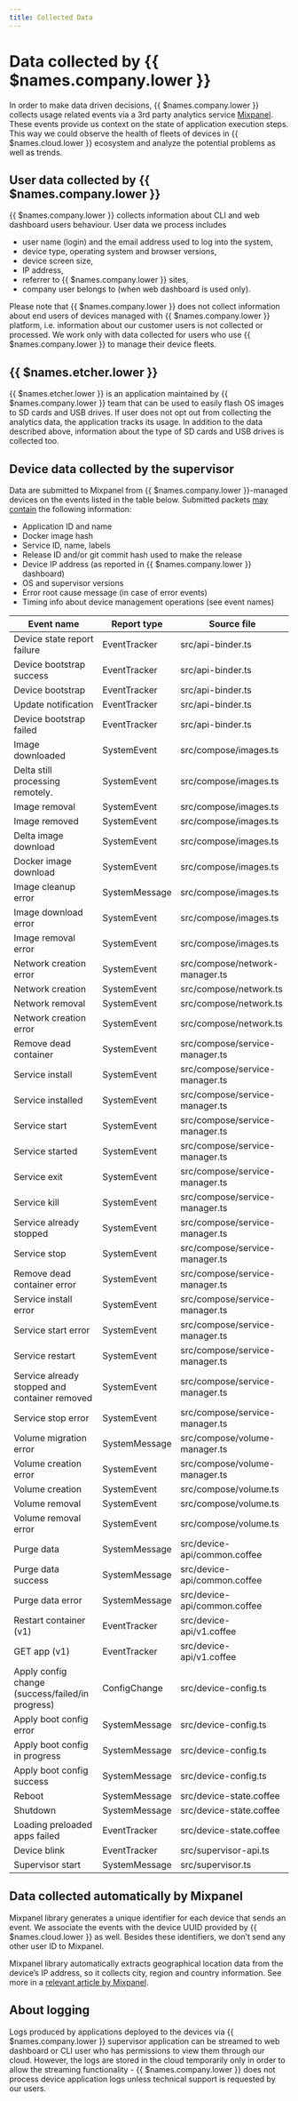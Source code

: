 ```yaml
---
title: Collected Data
---
```

# Data collected by {{ $names.company.lower }}

In order to make data driven decisions, {{ $names.company.lower }} collects usage related events via a 3rd party
analytics service [Mixpanel][mixpanel]. These events provide us context on the state of application
execution steps. This way we could observe the health of fleets of devices in {{ $names.cloud.lower }} ecosystem and
analyze the potential problems as well as trends.

## User data collected by {{ $names.company.lower }}

{{ $names.company.lower }} collects information about CLI and web dashboard users behaviour.
User data we process includes

* user name (login) and the email address used to log into the system,
* device type, operating system and browser versions,
* device screen size,
* IP address,
* referrer to {{ $names.company.lower }} sites,
* company user belongs to (when web dashboard is used only).

Please note that {{ $names.company.lower }} does not collect information about end users of devices managed with
{{ $names.company.lower }} platform, i.e. information about our customer users is not collected or processed.
We work only with data collected for users who use {{ $names.company.lower }} to manage their device fleets.

## {{ $names.etcher.lower }}

{{ $names.etcher.lower }} is an application maintained by {{ $names.company.lower }} team that can be used to easily
flash OS images to SD cards and USB drives. If user does not opt out from collecting the analytics data, the application
tracks its usage. In addition to the data described above, information about the type of SD cards and USB drives is
collected too.

## Device data collected by the supervisor

Data are submitted to Mixpanel from {{ $names.company.lower }}-managed devices on the events listed in
the table below. Submitted packets [may contain][supervisor-data-mask] the following information:

* Application ID and name
* Docker image hash
* Service ID, name, labels
* Release ID and/or git commit hash used to make the release
* Device IP address (as reported in {{ $names.company.lower }} dashboard)
* OS and supervisor versions
* Error root cause message (in case of error events)
* Timing info about device management operations (see event names)


| Event name | Report type | Source file |
| ---------- | ----------- | ----------- |
| Device state report failure | EventTracker | src/api-binder.ts |
| Device bootstrap success | EventTracker | src/api-binder.ts |
| Device bootstrap | EventTracker | src/api-binder.ts |
| Update notification | EventTracker | src/api-binder.ts |
| Device bootstrap failed | EventTracker | src/api-binder.ts |
| Image downloaded | SystemEvent | src/compose/images.ts |
| Delta still processing remotely. | SystemEvent | src/compose/images.ts |
| Image removal | SystemEvent | src/compose/images.ts |
| Image removed | SystemEvent | src/compose/images.ts |
| Delta image download | SystemEvent | src/compose/images.ts |
| Docker image download | SystemEvent | src/compose/images.ts |
| Image cleanup error | SystemMessage | src/compose/images.ts |
| Image download error | SystemEvent | src/compose/images.ts |
| Image removal error | SystemEvent | src/compose/images.ts |
| Network creation error | SystemEvent | src/compose/network-manager.ts |
| Network creation | SystemEvent | src/compose/network.ts |
| Network removal | SystemEvent | src/compose/network.ts |
| Network creation error | SystemEvent | src/compose/network.ts |
| Remove dead container | SystemEvent | src/compose/service-manager.ts |
| Service install | SystemEvent | src/compose/service-manager.ts |
| Service installed | SystemEvent | src/compose/service-manager.ts |
| Service start | SystemEvent | src/compose/service-manager.ts |
| Service started | SystemEvent | src/compose/service-manager.ts |
| Service exit | SystemEvent | src/compose/service-manager.ts |
| Service kill | SystemEvent | src/compose/service-manager.ts |
| Service already stopped | SystemEvent | src/compose/service-manager.ts |
| Service stop | SystemEvent | src/compose/service-manager.ts |
| Remove dead container error | SystemEvent | src/compose/service-manager.ts |
| Service install error | SystemEvent | src/compose/service-manager.ts |
| Service start error | SystemEvent | src/compose/service-manager.ts |
| Service restart | SystemEvent | src/compose/service-manager.ts |
| Service already stopped and container removed | SystemEvent | src/compose/service-manager.ts |
| Service stop error | SystemEvent | src/compose/service-manager.ts |
| Volume migration error | SystemMessage | src/compose/volume-manager.ts |
| Volume creation error | SystemEvent | src/compose/volume-manager.ts |
| Volume creation | SystemEvent | src/compose/volume.ts |
| Volume removal | SystemEvent | src/compose/volume.ts |
| Volume removal error | SystemEvent | src/compose/volume.ts |
| Purge data | SystemMessage | src/device-api/common.coffee |
| Purge data success | SystemMessage | src/device-api/common.coffee |
| Purge data error | SystemMessage | src/device-api/common.coffee |
| Restart container (v1) | EventTracker | src/device-api/v1.coffee |
| GET app (v1) | EventTracker | src/device-api/v1.coffee |
| Apply config change (success/failed/in progress) | ConfigChange | src/device-config.ts |
| Apply boot config error | SystemMessage | src/device-config.ts |
| Apply boot config in progress | SystemMessage | src/device-config.ts |
| Apply boot config success | SystemMessage | src/device-config.ts |
| Reboot | SystemMessage | src/device-state.coffee |
| Shutdown | SystemMessage | src/device-state.coffee |
| Loading preloaded apps failed | EventTracker | src/device-state.coffee |
| Device blink | EventTracker | src/supervisor-api.ts |
| Supervisor start | SystemMessage | src/supervisor.ts |


## Data collected automatically by Mixpanel
Mixpanel library generates a unique identifier for each device that sends an event.
We associate the events with the device UUID provided by {{ $names.cloud.lower }} as well.
Besides these identifiers, we don’t send any other user ID to Mixpanel.

Mixpanel library automatically extracts geographical location data from the device’s IP address,
so it collects city, region and country information.
See more in a [relevant article by Mixpanel][mixpanel-auto-collection].

## About logging
Logs produced by applications deployed to the devices via {{ $names.company.lower }} supervisor application
can be streamed to web dashboard or CLI user who has permissions to view them through our cloud.
However, the logs are stored in the cloud temporarily only in order to allow the streaming
functionality - {{ $names.company.lower }} does not process device application logs unless technical support is
requested by our users.


[mixpanel]:https://mixpanel.com/
[mixpanel-auto-collection]:https://help.mixpanel.com/hc/en-us/articles/115004613766-Default-Properties-Collected-by-Mixpanel
[supervisor-data-mask]:https://github.com/balena-io/balena-supervisor/blob/v10.0.1/src/event-tracker.ts#L25
